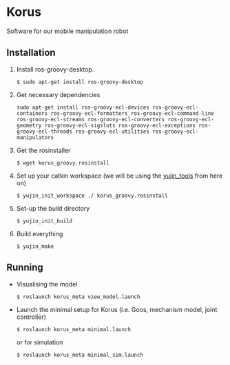 # Korus

Software for our mobile manipulation robot

## Installation

1. Install ros-groovy-desktop.
   
	```
	$ sudo apt-get install ros-groovy-desktop
	```
   
2. Get necessary dependencies

	```
	sudo apt-get install ros-groovy-ecl-devices ros-groovy-ecl-containers ros-groovy-ecl-formatters ros-groovy-ecl-command-line ros-groovy-ecl-streams ros-groovy-ecl-converters ros-groovy-ecl-geometry ros-groovy-ecl-sigslots ros-groovy-ecl-exceptions ros-groovy-ecl-threads ros-groovy-ecl-utilities ros-groovy-ecl-manipulators
	```
	
3. Get the rosinstaller

	```
	$ wget korus_groovy.rosinstall
	```
	
4. Set up your catkin workspace (we will be using the [yujin_tools](https://github.com/yujinrobot/yujin_tools/wiki/yujin-init) from here on)

	```
	$ yujin_init_workspace ./ korus_groovy.rosinstall
	```
	
5. Set-up the build directory

	```
	$ yujin_init_build
	```
	
6. Build everything

	```
	$ yujin_make
	```

## Running

- Visualising the model

	```
	$ roslaunch korus_meta view_model.launch
	```
	
- Launch the minimal setup for Korus (i.e. Goos, mechanism model, joint controller)

	```
	$ roslaunch korus_meta minimal.launch
	```
	
	or for simulation
	
	```
	$ roslaunch korus_meta minimal_sim.launch
	```
